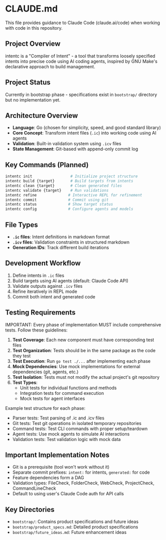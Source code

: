# CLAUDE.md

This file provides guidance to Claude Code (claude.ai/code) when working with code in this repository.

## Project Overview

intentc is a "Compiler of Intent" - a tool that transforms loosely specified intents into precise code using AI coding agents, inspired by GNU Make's declarative approach to build management.

## Project Status

Currently in bootstrap phase - specifications exist in `bootstrap/` directory but no implementation yet.

## Architecture Overview

- **Language**: Go (chosen for simplicity, speed, and good standard library)
- **Core Concept**: Transform intent files (`.ic`) into working code using AI agents
- **Validation**: Built-in validation system using `.icv` files
- **State Management**: Git-based with append-only commit log

## Key Commands (Planned)

```bash
intentc init                 # Initialize project structure
intentc build {target}       # Build targets from intents
intentc clean {target}       # Clean generated files
intentc validate {target}    # Run validations
intentc refine              # Interactive REPL for refinement
intentc commit              # Commit using git
intentc status              # Show target status
intentc config              # Configure agents and models
```

## File Types

- **`.ic` files**: Intent definitions in markdown format
- **`.icv` files**: Validation constraints in structured markdown
- **Generation IDs**: Track different build iterations

## Development Workflow

1. Define intents in `.ic` files
2. Build targets using AI agents (default: Claude Code API)
3. Validate outputs against `.icv` files
4. Refine iteratively in REPL mode
5. Commit both intent and generated code

## Testing Requirements

IMPORTANT: Every phase of implementation MUST include comprehensive tests. Follow these guidelines:

1. **Test Coverage**: Each new component must have corresponding test files
2. **Test Organization**: Tests should be in the same package as the code they test
3. **Test Execution**: Run `go test ./...` after implementing each phase
4. **Mock Dependencies**: Use mock implementations for external dependencies (git, agents, etc.)
5. **Test Isolation**: Tests must not modify the actual project's git repository
6. **Test Types**:
   - Unit tests for individual functions and methods
   - Integration tests for command execution
   - Mock tests for agent interfaces

Example test structure for each phase:
- Parser tests: Test parsing of .ic and .icv files
- Git tests: Test git operations in isolated temporary repositories
- Command tests: Test CLI commands with proper setup/teardown
- Agent tests: Use mock agents to simulate AI interactions
- Validation tests: Test validation logic with mock data

## Important Implementation Notes

- Git is a prerequisite (tool won't work without it)
- Separate commit prefixes: `intent:` for intents, `generated:` for code
- Feature dependencies form a DAG
- Validation types: FileCheck, FolderCheck, WebCheck, ProjectCheck, CommandLineCheck
- Default to using user's Claude Code auth for API calls

## Key Directories

- `bootstrap/`: Contains product specifications and future ideas
- `bootstrap/product_specs.md`: Detailed product specifications
- `bootstrap/future_ideas.md`: Future enhancement ideas